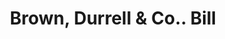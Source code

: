 ---
doi: 10.7916/D8349XD9
date_other: '1890'
date_other_textual: 1890-1899
form: printed ephemera
genre:
- Invoices
name:
- Brown, Durrell & Co.
object_in_context_url: https://biggert.cul.columbia.edu/items/view/ave_biggert_00345
subject_hierarchical_geographic:
- Boston, Massachusetts, United States
subject_name:
- Brown, Durrell & Co.
title: Brown, Durrell & Co.. Bill
sort_title: Brown, Durrell & Co.. Bill
call_number: ave_biggert_00345
coordinates:
- 42.35805555555556,-71.06361111111111
pid: ave_biggert_00345
identifiers: ave_biggert_00345
thumbnail: https://derivativo-2.library.columbia.edu/iiif/2/ldpd:344164/full/!256,256/0/native.jpg
permalink: /biggert/ave_biggert_00345/
layout: iiif-image-page
---